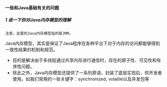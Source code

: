 #### 一些和Java基础有关的问题

##### 1 谈一下你对Java内存模型的理解
    注意，这里的Java内存模型指的是JMM。
Java内存模型，其实是保证了Java程序在各种平台下对于内存的访问都能够得到一致性结果的机制和规范。
* 目的是解决由于多线程通过共享内存进行通信时，存在的原子性、可见性和有序性问题。
* 除此之外，Java内存模型还提供了一系列原语，封装了底层实现后，供开发者使用。如我们常用的一些关键字：synchronized, volatile以及并发包等
